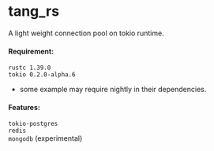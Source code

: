 # tang_rs
A light weight connection pool on tokio runtime.

#### Requirement:
`rustc 1.39.0`<br>
`tokio 0.2.0-alpha.6`<br>
* some example may require nightly in their dependencies.

#### Features:
`tokio-postgres`<br>
`redis`<br> 
`mongodb` (experimental)<br>
